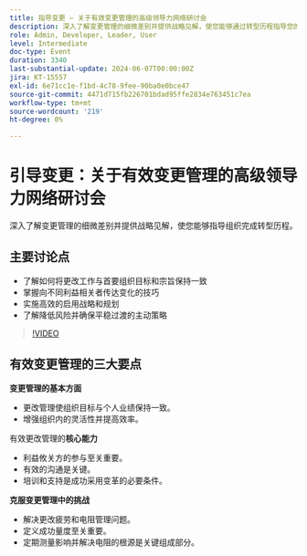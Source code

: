 ```yaml
---
title: 指导变更 — 关于有效变更管理的高级领导力网络研讨会
description: 深入了解变更管理的细微差别并提供战略见解，使您能够通过转型历程指导您的组织。关键讨论点 — 了解如何根据首要组织目标和宗旨调整变更努力掌握向不同利益相关者传达变更的技巧实施高效的启用策略和规划了解主动策略以降低风险并确保平稳过渡
role: Admin, Developer, Leader, User
level: Intermediate
doc-type: Event
duration: 3340
last-substantial-update: 2024-06-07T00:00:00Z
jira: KT-15557
exl-id: 6e71cc1e-f1bd-4c78-9fee-90ba0e0bce47
source-git-commit: 4471d715fb226701bdad95ffe2834e763451c7ea
workflow-type: tm+mt
source-wordcount: '219'
ht-degree: 0%

---
```


# 引导变更：关于有效变更管理的高级领导力网络研讨会

深入了解变更管理的细微差别并提供战略见解，使您能够指导组织完成转型历程。

## 主要讨论点

* 了解如何将更改工作与首要组织目标和宗旨保持一致
* 掌握向不同利益相关者传达变化的技巧
* 实施高效的启用战略和规划
* 了解降低风险并确保平稳过渡的主动策略

>[!VIDEO](https://video.tv.adobe.com/v/3429286/?learn=on)

## 有效变更管理的三大要点

**变更管理的基本方面**

* 更改管理使组织目标与个人业绩保持一致。
* 增强组织内的灵活性并提高效率。

有效更改管理的&#x200B;**核心能力**

* 利益攸关方的参与至关重要。
* 有效的沟通是关键。
* 培训和支持是成功采用变革的必要条件。

**克服变更管理中的挑战**

* 解决更改疲劳和电阻管理问题。
* 定义成功量度至关重要。
* 定期测量影响并解决电阻的根源是关键组成部分。
